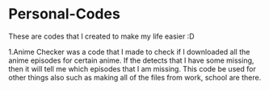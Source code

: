 # Personal-Codes
These are codes that I created to make my life easier :D

1.Anime Checker was a code that I made to check if I downloaded all the anime episodes for certain anime. 
  If the detects that I have some missing, then it will tell me which episodes that I am missing.
  This code be used for other things also such as making all of the files from work, school are there.


